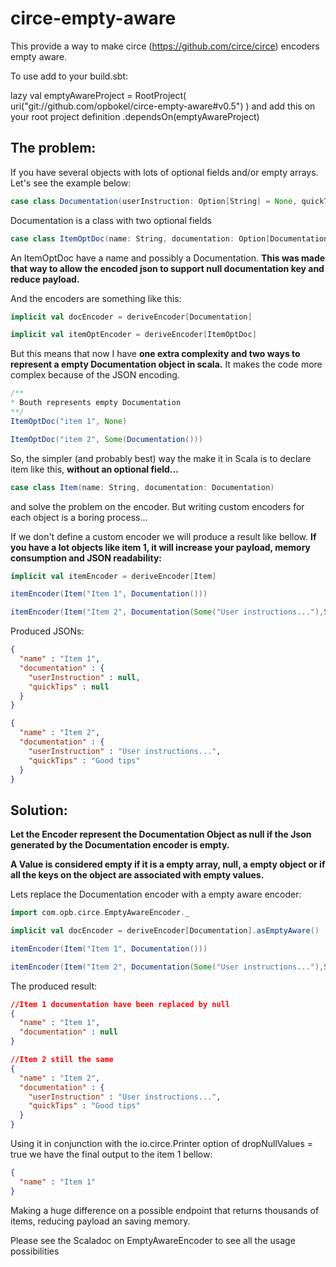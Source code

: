 # circe-empty-aware

This provide a way to make circe (https://github.com/circe/circe) encoders empty aware. 

To use add to your build.sbt:

lazy val emptyAwareProject = RootProject( uri("git://github.com/opbokel/circe-empty-aware#v0.5") )
and add this on your root project definition .dependsOn(emptyAwareProject)


## The problem:

If you have several objects with lots of optional fields and/or empty arrays. Let's see the example below:

```scala
case class Documentation(userInstruction: Option[String] = None, quickTips: Option[String] = None)
```

Documentation is a class with two optional fields


```scala
case class ItemOptDoc(name: String, documentation: Option[Documentation])
```

An ItemOptDoc have a name and possibly a Documentation. **This was made that way to allow the encoded json to support null documentation key and reduce payload.**

And the encoders are something like this:

```scala
implicit val docEncoder = deriveEncoder[Documentation]

implicit val itemOptEncoder = deriveEncoder[ItemOptDoc]
```

But this means that now I have **one extra complexity and two ways to represent a empty Documentation object in scala.** It makes the code more complex because of the JSON encoding. 

```scala
/**
* Bouth represents empty Documentation
**/
ItemOptDoc("item 1", None)

ItemOptDoc("item 2", Some(Documentation()))
```

So, the simpler (and probably best) way the make it in Scala is to declare item like this, **without an optional field...**

```scala
case class Item(name: String, documentation: Documentation)
```
and solve the problem on the encoder. But writing custom encoders for each object is a boring process...

If we don't define a custom encoder we will produce a result like bellow. **If you have a lot objects like item 1, it will increase your payload, memory consumption and JSON readability:**

```scala
implicit val itemEncoder = deriveEncoder[Item]

itemEncoder(Item("Item 1", Documentation()))

itemEncoder(Item("Item 2", Documentation(Some("User instructions..."),Some("Good tips"))))
```

Produced JSONs:

```json
{
  "name" : "Item 1",
  "documentation" : {
    "userInstruction" : null,
    "quickTips" : null
  }
}

{
  "name" : "Item 2",
  "documentation" : {
    "userInstruction" : "User instructions...",
    "quickTips" : "Good tips"
  }
}
```

## Solution:

**Let the Encoder represent the Documentation Object as null if the Json generated by the Documentation encoder is empty.**

**A Value is considered empty if it is a empty array, null, a empty object or if all the keys on the object are associated with empty values.**

Lets replace the Documentation encoder with a empty aware encoder:

```scala
import com.opb.circe.EmptyAwareEncoder._

implicit val docEncoder = deriveEncoder[Documentation].asEmptyAware()

itemEncoder(Item("Item 1", Documentation()))

itemEncoder(Item("Item 2", Documentation(Some("User instructions..."),Some("Good tips"))))
```

The produced result:

```json
//Item 1 documentation have been replaced by null 
{
  "name" : "Item 1",
  "documentation" : null
}

//Item 2 still the same
{
  "name" : "Item 2",
  "documentation" : {
    "userInstruction" : "User instructions...",
    "quickTips" : "Good tips"
  }
}
```

Using it in conjunction with the io.circe.Printer option of dropNullValues = true we have the final output to the item 1 bellow:

```json
{
  "name" : "Item 1"
}
```

Making a huge difference on a possible endpoint that returns thousands of items, reducing payload an saving memory.

Please see the Scaladoc on EmptyAwareEncoder to see all the usage possibilities


